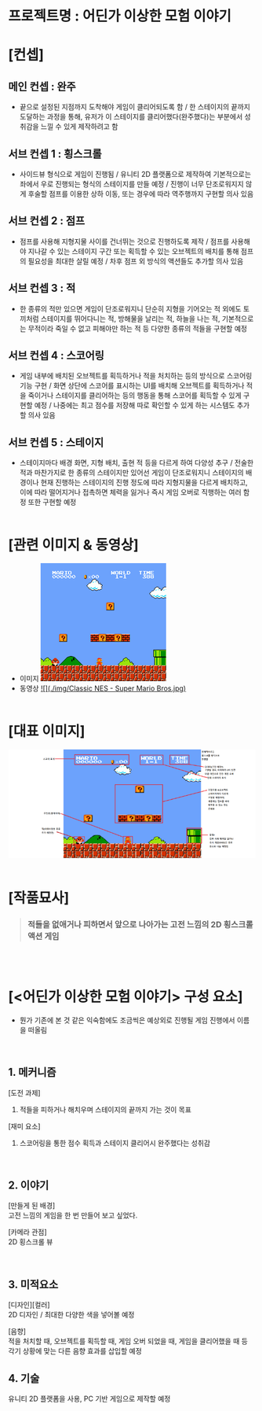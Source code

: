 # 프로젝트명 : 어딘가 이상한 모험 이야기

# [컨셉]

## 메인 컨셉 : 완주
- 끝으로 설정된 지점까지 도착해야 게임이 클리어되도록 함 / 한 스테이지의 끝까지 도달하는 과정을 통해, 유저가 이 스테이지를 클리어했다(완주했다)는 부분에서 성취감을 느낄 수 있게 제작하려고 함
## 서브 컨셉 1 : 횡스크롤
- 사이드뷰 형식으로 게임이 진행됨 / 유니티 2D 플랫폼으로 제작하여 기본적으로는 좌에서 우로 진행되는 형식의 스테이지를 만들 예정 / 진행이 너무 단조로워지지 않게 후술할 점프를 이용한 상하 이동, 또는 경우에 따라 역주행까지 구현할 의사 있음
## 서브 컨셉 2 : 점프
- 점프를 사용해 지형지물 사이를 건너뛰는 것으로 진행하도록 제작 / 점프를 사용해야 지나갈 수 있는 스테이지 구간 또는 획득할 수 있는 오브젝트의 배치를 통해 점프의 필요성을 최대한 살릴 예정 / 차후 점프 외 방식의 액션들도 추가할 의사 있음
## 서브 컨셉 3 : 적
- 한 종류의 적만 있으면 게임이 단조로워지니 단순히 지형을 기어오는 적 외에도 토끼처럼 스테이지를 뛰어다니는 적, 방해물을 날리는 적, 하늘을 나는 적, 기본적으로는 무적이라 죽일 수 없고 피해야만 하는 적 등 다양한 종류의 적들을 구현할 예정
## 서브 컨셉 4 : 스코어링
- 게임 내부에 배치된 오브젝트를 획득하거나 적을 처치하는 등의 방식으로 스코어링 기능 구현 / 화면 상단에 스코어를 표시하는 UI를 배치해 오브젝트를 획득하거나 적을 죽이거나 스테이지를 클리어하는 등의 행동을 통해 스코어를 획득할 수 있게 구현할 예정 / 나중에는 최고 점수를 저장해 따로 확인할 수 있게 하는 시스템도 추가할 의사 있음
## 서브 컨셉 5 : 스테이지
- 스테이지마다 배경 화면, 지형 배치, 출현 적 등을 다르게 하여 다양성 추구 / 전술한 적과 마찬가지로 한 종류의 스테이지만 있어선 게임이 단조로워지니 스테이지의 배경이나 현재 진행하는 스테이지의 진행 정도에 따라 지형지물을  다르게 배치하고, 이에 따라 떨어지거나 접촉하면 체력을 잃거나 즉시 게임 오버로 직행하는 여러 함정 또한 구현할 예정
<br><br>
# [관련 이미지 & 동영상]
- 이미지
  <img src="./img/Classic NES - Super Mario Bros.jpg">
- 동영상
  [![](./img/Classic NES - Super Mario Bros.jpg)](https://www.youtube.com/watch?v=rLl9XBg7wSs&t=2s)
<br><br>
# [대표 이미지]
![imagenation](./img/imagenation.jpg)
<br><br>
# [작품묘사]

> ### 적들을 없애거나 피하면서 앞으로 나아가는 고전 느낌의 2D 횡스크롤 액션 게임

<br><br>

# [<어딘가 이상한 모험 이야기> 구성 요소]

- 뭔가 기존에 본 것 같은 익숙함에도 조금씩은 예상외로 진행될 게임 진행에서 이름을 떠올림

<br>

## 1. 메커니즘

[도전 과제]

1. 적들을 피하거나 해치우며 스테이지의 끝까지 가는 것이 목표

[재미 요소]

1. 스코어링을 통한 점수 획득과 스테이지 클리어시 완주했다는 성취감

<br>

## 2. 이야기

[만들게 된 배경]  
고전 느낌의 게임을 한 번 만들어 보고 싶었다.

[카메라 관점]  
2D 횡스크롤 뷰

<br>

## 3. 미적요소

[디자인][컬러]  
2D 디자인 / 최대한 다양한 색을 넣어볼 예정

[음향]  
적을 처치할 때, 오브젝트를 획득할 때, 게임 오버 되었을 때, 게임을 클리어했을 때 등 각기 상황에 맞는 다른 음향 효과를 삽입할 예정
<br>

## 4. 기술

유니티 2D 플랫폼을 사용, PC 기반 게임으로 제작할 예정
